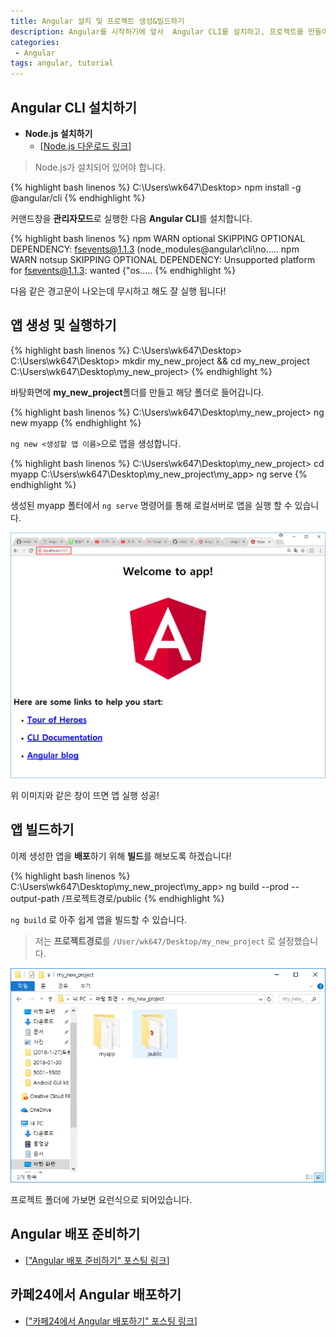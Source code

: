 ```yaml
---
title: Angular 설치 및 프로젝트 생성&빌드하기
description: Angular를 시작하기에 앞서  Angular CLI를 설치하고, 프로젝트를 만들어서 빌드하는 방법에 대한 포스팅입니다. 
categories:
 - Angular
tags: angular, tutorial
---
```


## Angular CLI 설치하기

+ **Node.js 설치하기**
    * [[Node.js 다운로드 링크](https://nodejs.org/ko/download/)]

> Node.js가 설치되어 있어야 합니다.

{% highlight bash linenos %}
C:\Users\wk647\Desktop> npm install -g @angular/cli
{% endhighlight %}

커맨드창을 **관리자모드**로 실행한 다음 **Angular CLI**를 설치합니다.

{% highlight bash linenos %}
npm WARN optional SKIPPING OPTIONAL DEPENDENCY: fsevents@1.1.3 (node_modules\@angular\cli\no.....
npm WARN notsup SKIPPING OPTIONAL DEPENDENCY: Unsupported platform for fsevents@1.1.3: wanted {"os.....
{% endhighlight %}

다음 같은 경고문이 나오는데 무시하고 해도 잘 실행 됩니다!

## 앱 생성 및 실행하기

{% highlight bash linenos %}
C:\Users\wk647\Desktop>
C:\Users\wk647\Desktop> mkdir my_new_project && cd my_new_project
C:\Users\wk647\Desktop\my_new_project>
{% endhighlight %}

바탕화면에 **my_new_project**폴더를 만들고 해당 폴더로 들어갑니다.

{% highlight bash linenos %}
C:\Users\wk647\Desktop\my_new_project> ng new myapp
{% endhighlight %}

`ng new <생성할 앱 이름>`으로 앱을 생성합니다.

{% highlight bash linenos %}
C:\Users\wk647\Desktop\my_new_project> cd myapp
C:\Users\wk647\Desktop\my_new_project\my_app> ng serve
{% endhighlight %}

생성된 myapp 폴터에서 `ng serve` 명령어를 통해 로컬서버로 앱을 실행 할 수 있습니다.

![앱 실행](https://raw.githubusercontent.com/wkddnjset/wkddnjset.github.io/master/_posts/images/2018-01-31/ng_serve_01.png)

위 이미지와 같은 창이 뜨면 앱 실행 성공!

## 앱 빌드하기

이제 생성한 앱을 **배포**하기 위해 **빌드**를 해보도록 하겠습니다!

{% highlight bash linenos %}
C:\Users\wk647\Desktop\my_new_project\my_app> ng build --prod --output-path /프로젝트경로/public
{% endhighlight %}

`ng build` 로 아주 쉽게 앱을 빌드할 수 있습니다.
> 저는 **프로젝트경로**를 `/User/wk647/Desktop/my_new_project` 로 설정했습니다.

![앱 빌드](https://raw.githubusercontent.com/wkddnjset/wkddnjset.github.io/master/_posts/images/2018-01-31/ng_build_01.png)

프로젝트 폴더에 가보면 요런식으로 되어있습니다.

## Angular 배포 준비하기

- [["Angular 배포 준비하기" 포스팅 링크](https://wkddnjset.github.io/angular/2018/01/31/Angular-배포-준비하기/)]

## 카페24에서 Angular 배포하기

- [["카페24에서 Angular 배포하기" 포스팅 링크](https://wkddnjset.github.io/angular/2018/01/30/카페24에서-Angular-배포하기/)]